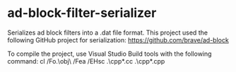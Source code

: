 # ad-block-filter-serializer

Serializes ad block filters into a .dat file format. This project used the following GitHub project for serialization: https://github.com/brave/ad-block

To compile the project, use Visual Studio Build tools with the following command: cl /Fo.\obj\ /Fea /EHsc .\cpp\*.cc .\cpp\*.cpp

